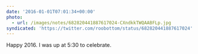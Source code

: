 ```yaml
---
date: '2016-01-01T07:01:34+00:00'
photo:
  - url: /images/notes/682820441887617024-CXndkkTWQAABFLp.jpg
syndicated: 'https://twitter.com/roobottom/status/682820441887617024'
---
```

Happy 2016. I was up at 5:30 to celebrate. 
